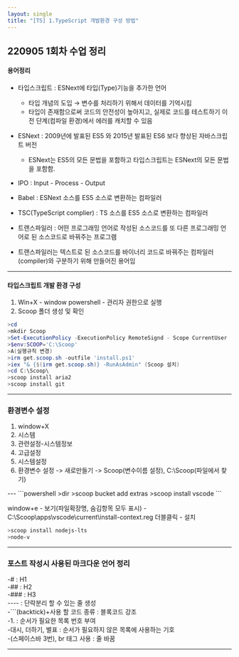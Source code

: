 ```yaml
---
layout: single
title: "[TS] 1.TypeScript 개발환경 구성 방법"
---
```


## 220905 1회차 수업 정리
#### 용어정리
- 타입스크립트 : ESNext에 타입(Type)기능을 추가한 언어
   - 타입 개념의 도입 → 변수를 처리하기 위해서 데이터를 기억시킴
   - 타입이 존재함으로써 코드의 안전성이 높아지고, 실제로 코드를 테스트하기 이전 단계(컴파일 환경)에서 에러를 캐치할 수 있음

- ESNext : 2009년에 발표된 ES5 와 2015년 발표된 ES6 보다 향상된 자바스크립트 버전
   - ESNext는 ES5의 모든 문법을 포함하고 타입스크립트는 ESNext의 모든 문법을 포함함.

- IPO : Input - Process - Output

- Babel : ESNext 소스를 ES5 소스로 변환하는 컴파일러

- TSC(TypeScript complier) :  TS 소스를 ES5 소스로 변환하는 컴파일러

- 트랜스파일러 : 어떤 프로그래밍 언어로 작성된 소스코드를 또 다른 프로그래밍 언어로 된 소스코드로 바꿔주는 프로그램

- 트랜스파일러는 텍스트로 된 소스코드를 바이너리 코드로 바꿔주는 컴파일러(compiler)와 구분하기 위해 만들어진 용어임

---
#### 타입스크립트 개발 환경 구성

1. Win+X - window powershell - 관리자 권한으로 실행
2. Scoop 폴더 생성 및 확인
```powershell
>cd  
>mkdir Scoop
>Set-ExecutionPolicy -ExecutionPolicy RemoteSignd - Scope CurrentUser
>$env:SCOOP='C:\Scoop'
>A(실행규칙 변경)
>irm get.scoop.sh -outfile 'install.ps1'
>iex "& {$(irm get.scoop.sh)} -RunAsAdmin" (Scoop 설치)
>cd C:\Scoop\
>scoop install aria2
>scoop install git
```

---
### 환경변수 설정
<ol>
<li>window+X</li>
<li>시스템 </li>
<li>관련설정-시스템정보 </li>
<li>고급설정 </li>
<li>시스템설정</li>
<li>환경변수 설정 -> 새로만들기 -> Scoop(변수이름 설정), C:\Scoop(파일에서 찾기)</li>
</ol>
---
```powershell
>dir
>scoop bucket add extras
>scoop install vscode
```

window+e - 보기(파일확장명, 숨김항목 모두 표시) - C:\Scoop\apps\vscode\current\install-context.reg 더블클릭 - 설치

```powershell
>scoop install nodejs-lts
>node-v
```

---
### 포스트 작성시 사용된 마크다운 언어 정리
-# : H1   
-## : H2   
-### : H3   
---- : 단락분리 할 수 있는 줄 생성   
-```(backtick)+사용 할 코드 종류 : 블록코드 강조   
-1. : 순서가 필요한 목록 번호 부여   
-대시, 더하기, 별표 : 순서가 필요하지 않은 목록에 사용하는 기호   
-(스페이스바 3번), br 태그 사용 : 줄 바꿈

---